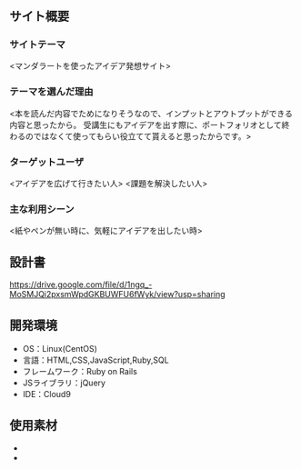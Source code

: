 # <ideas>

## サイト概要
### サイトテーマ
<マンダラートを使ったアイデア発想サイト>

### テーマを選んだ理由
<本を読んだ内容でためになりそうなので、インプットとアウトプットができる内容と思ったから。
受講生にもアイデアを出す際に、ポートフォリオとして終わるのではなくて使ってもらい役立てて貰えると思ったからです。>

### ターゲットユーザ
<アイデアを広げて行きたい人>
<課題を解決したい人>

### 主な利用シーン
<紙やペンが無い時に、気軽にアイデアを出したい時>

## 設計書
<https://drive.google.com/file/d/1ngq_-MoSMJQi2pxsmWpdGKBUWFU6fWyk/view?usp=sharing>

## 開発環境
- OS：Linux(CentOS)
- 言語：HTML,CSS,JavaScript,Ruby,SQL
- フレームワーク：Ruby on Rails
- JSライブラリ：jQuery
- IDE：Cloud9

## 使用素材
-
-